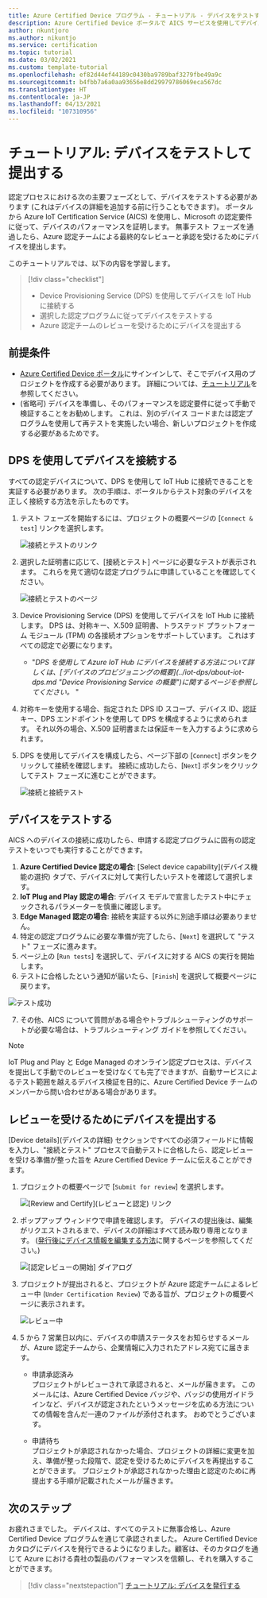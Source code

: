 ```yaml
---
title: Azure Certified Device プログラム - チュートリアル - デバイスをテストする
description: Azure Certified Device ポータルで AICS サービスを使用してデバイスをテストするためのステップ バイ ステップ ガイド
author: nkuntjoro
ms.author: nikuntjo
ms.service: certification
ms.topic: tutorial
ms.date: 03/02/2021
ms.custom: template-tutorial
ms.openlocfilehash: ef82d44ef44189c0430ba9789baf3279fbe49a9c
ms.sourcegitcommit: b4fbb7a6a0aa93656e8dd29979786069eca567dc
ms.translationtype: HT
ms.contentlocale: ja-JP
ms.lasthandoff: 04/13/2021
ms.locfileid: "107310956"
---
```

# <a name="tutorial-test-and-submit-your-device"></a>チュートリアル: デバイスをテストして提出する

認定プロセスにおける次の主要フェーズとして、デバイスをテストする必要があります (これはデバイスの詳細を追加する前に行うこともできます)。 ポータルから Azure IoT Certification Service (AICS) を使用し、Microsoft の認定要件に従って、デバイスのパフォーマンスを証明します。 無事テスト フェーズを通過したら、Azure 認定チームによる最終的なレビューと承認を受けるためにデバイスを提出します。

このチュートリアルでは、以下の内容を学習します。

> [!div class="checklist"]
> * Device Provisioning Service (DPS) を使用してデバイスを IoT Hub に接続する
> * 選択した認定プログラムに従ってデバイスをテストする
> * Azure 認定チームのレビューを受けるためにデバイスを提出する

## <a name="prerequisites"></a>前提条件

- [Azure Certified Device ポータル](https://certify.azure.com)にサインインして、そこでデバイス用のプロジェクトを作成する必要があります。 詳細については、[チュートリアル](tutorial-01-creating-your-project.md)を参照してください。
- (省略可) デバイスを準備し、そのパフォーマンスを認定要件に従って手動で検証することをお勧めします。 これは、別のデバイス コードまたは認定プログラムを使用して再テストを実施したい場合、新しいプロジェクトを作成する必要があるためです。

## <a name="connecting-your-device-using-dps"></a>DPS を使用してデバイスを接続する

すべての認定デバイスについて、DPS を使用して IoT Hub に接続できることを実証する必要があります。 次の手順は、ポータルからテスト対象のデバイスを正しく接続する方法を示したものです。

1. テスト フェーズを開始するには、プロジェクトの概要ページの [`Connect & test`] リンクを選択します。  

    ![接続とテストのリンク](./media/images/connect-and-test-link.png)

1. 選択した証明書に応じて、[接続とテスト] ページに必要なテストが表示されます。 これらを見て適切な認定プログラムに申請していることを確認してください。  

    ![接続とテストのページ](./media/images/connect-and-test.png)

1. Device Provisioning Service (DPS) を使用してデバイスを IoT Hub に接続します。 DPS は、対称キー、X.509 証明書、トラステッド プラットフォーム モジュール (TPM) の各接続オプションをサポートしています。 これはすべての認定で必要になります。

    - "*DPS を使用して Azure IoT Hub にデバイスを接続する方法について詳しくは、[デバイスのプロビジョニングの概要](../iot-dps/about-iot-dps.md &quot;Device Provisioning Service の概要")に関するページを参照してください。* "
    
1. 対称キーを使用する場合、指定された DPS ID スコープ、デバイス ID、認証キー、DPS エンドポイントを使用して DPS を構成するように求められます。 それ以外の場合、X.509 証明書または保証キーを入力するように求められます。

1. DPS を使用してデバイスを構成したら、ページ下部の [`Connect`] ボタンをクリックして接続を確認します。 接続に成功したら、[`Next`] ボタンをクリックしてテスト フェーズに進むことができます。  

    ![接続と接続テスト](./media/images/connected.png)

## <a name="testing-your-device"></a>デバイスをテストする

AICS へのデバイスの接続に成功したら、申請する認定プログラムに固有の認定テストをいつでも実行することができます。

1. **Azure Certified Device 認定の場合**: [Select device capability]\(デバイス機能の選択\) タブで、デバイスに対して実行したいテストを確認して選択します。
1. **IoT Plug and Play 認定の場合**: デバイス モデルで宣言したテスト中にチェックされるパラメーターを慎重に確認します。
1. **Edge Managed 認定の場合**: 接続を実証する以外に別途手順は必要ありません。
1. 特定の認定プログラムに必要な準備が完了したら、[`Next`] を選択して "テスト" フェーズに進みます。
1. ページ上の [`Run tests`] を選択して、デバイスに対する AICS の実行を開始します。
1. テストに合格したという通知が届いたら、[`Finish`] を選択して概要ページに戻ります。

![テスト成功](./media/images/test-pass.png)

7. その他、AICS について質問がある場合やトラブルシューティングのサポートが必要な場合は、トラブルシューティング ガイドを参照してください。

> [!NOTE]
> IoT Plug and Play と Edge Managed のオンライン認定プロセスは、デバイスを提出して手動でのレビューを受けなくても完了できますが、自動サービスによるテスト範囲を越えるデバイス検証を目的に、Azure Certified Device チームのメンバーから問い合わせがある場合があります。

## <a name="submitting-your-device-for-review"></a>レビューを受けるためにデバイスを提出する

[Device details]\(デバイスの詳細\) セクションですべての必須フィールドに情報を入力し、"接続とテスト" プロセスで自動テストに合格したら、認定レビューを受ける準備が整った旨を Azure Certified Device チームに伝えることができます。

1. プロジェクトの概要ページで [`Submit for review`] を選択します。  

    ![[Review and Certify]\(レビューと認定\) リンク](./media/images/review-and-certify.png)

1. ポップアップ ウィンドウで申請を確認します。 デバイスの提出後は、編集がリクエストされるまで、デバイスの詳細はすべて読み取り専用となります。 ([発行後にデバイス情報を編集する方法](./how-to-edit-published-device.md)に関するページを参照してください。)  

    ![[認定レビューの開始] ダイアログ](./media/images/start-certification-review.png)

1. プロジェクトが提出されると、プロジェクトが Azure 認定チームによるレビュー中 (`Under Certification Review`) である旨が、プロジェクトの概要ページに表示されます。  

    ![レビュー中](./media/images/review-and-certify-under-review.png)

1. 5 から 7 営業日以内に、デバイスの申請ステータスをお知らせするメールが、Azure 認定チームから、企業情報に入力されたアドレス宛てに届きます。

    - 申請承認済み  
        プロジェクトがレビューされて承認されると、メールが届きます。 このメールには、Azure Certified Device バッジや、バッジの使用ガイドラインなど、デバイスが認定されたというメッセージを広める方法についての情報を含んだ一連のファイルが添付されます。 おめでとうございます。

    - 申請待ち  
        プロジェクトが承認されなかった場合、プロジェクトの詳細に変更を加え、準備が整った段階で、認定を受けるためにデバイスを再提出することができます。 プロジェクトが承認されなかった理由と認定のために再提出する手順が記載されたメールが届きます。

## <a name="next-steps"></a>次のステップ

お疲れさまでした。 デバイスは、すべてのテストに無事合格し、Azure Certified Device プログラムを通じて承認されました。 Azure Certified Device カタログにデバイスを発行できるようになりました。顧客は、そのカタログを通じて Azure における貴社の製品のパフォーマンスを信頼し、それを購入することができます。
> [!div class="nextstepaction"]
> [チュートリアル: デバイスを発行する](tutorial-04-publishing-your-device.md)

